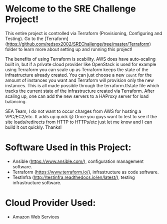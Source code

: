 # Welcome to the SRE Challenge Project!

This entire project is controlled via Terraform (Provisioning, Configuring and Testing). Go to the [Terraform] (https://github.com/redsox2002/SREChallenge/tree/master/Terraform) folder to learn more about setting up and running this project!

The benefits of using Terraform is scability. AWS does have auto-scaling built in, but if a private cloud provider like OpenStack is used for example using Terraform you can scale up as Terraform keeps the state of the infrastructure already created. You can just choose a new `count` for the amount of instances you want and Terraform will provision only the new instances. This is all made possible through the terraform.tfstate file which tracks the current state of the infrastructure created via Terraform. After scaling up, one can add the new servers to a HAProxy server for load balancing.

SEA Team, I do not want to occur charges from AWS for hosting a VPC/EC2/etc. It adds up quick :smiley: Once you guys want to test to see if the site loads/redirects from HTTP to HTTPs/etc just let me know and I can build it out quickly. Thanks!

# Software Used in this Project:

- Ansible (https://www.ansible.com/), configuration management software.
- Terraform (https://www.terraform.io/), infrastructure as code software.
- TestInfra (http://testinfra.readthedocs.io/en/latest/), testing infrastructure software.

# Cloud Provider Used:

- Amazon Web Services
